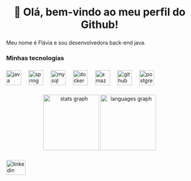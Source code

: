 <h1 align="center">👋 Olá, bem-vindo ao meu perfil do Github!</h1>

  ###
  
  <p align="left">Meu nome é Flávia e sou desenvolvedora back-end java.</p>
  
  ###
  
  <h3 align="left">Minhas tecnologias</h3>
  
  ###
  
  <div align="left">
    <img src="https://skillicons.dev/icons?i=java" height="40" alt="java logo"  />
    <img width="12" />
    <img src="https://skillicons.dev/icons?i=spring" height="40" alt="spring logo"  />
    <img width="12" />
    <img src="https://skillicons.dev/icons?i=mysql" height="40" alt="mysql logo"  />
    <img width="12" />
    <img src="https://skillicons.dev/icons?i=docker" height="40" alt="docker logo"  />
    <img width="12" />
    <img src="https://skillicons.dev/icons?i=aws" height="40" alt="amazonwebservices logo"  />
    <img width="12" />
    <img src="https://skillicons.dev/icons?i=github" height="40" alt="github logo"  />
    <img width="12" />
    <img src="https://cdn.jsdelivr.net/gh/devicons/devicon/icons/postgresql/postgresql-original.svg" height="40" alt="postgresql logo"  />
  </div>

###

<div align="center">
  <img src="https://github-readme-stats.vercel.app/api?username=FlaviaTorresDev&hide_title=false&hide_rank=false&show_icons=true&include_all_commits=true&count_private=true&disable_animations=false&theme=vision-friendly-dark&locale=en&hide_border=false&order=1&custom_title=Minhas%20estat%C3%ADsticas" height="150" alt="stats graph"  />
  <img src="https://github-readme-stats.vercel.app/api/top-langs?username=FlaviaTorresDev&locale=en&hide_title=false&layout=compact&card_width=320&langs_count=5&theme=vision-friendly-dark&hide_border=false&order=2&custom_title=Minhas%20linguagens" height="150" alt="languages graph"  />

</div>

###

<div align="left">
  <img src="https://raw.githubusercontent.com/maurodesouza/profile-readme-generator/master/src/assets/icons/social/linkedin/default.svg" width="52" height="40" alt="linkedin logo"  />
</div>

###

